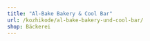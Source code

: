 ```yaml
---
title: "Al-Bake Bakery & Cool Bar"
url: /kozhikode/al-bake-bakery-und-cool-bar/
shop: Bäckerei
---
```

